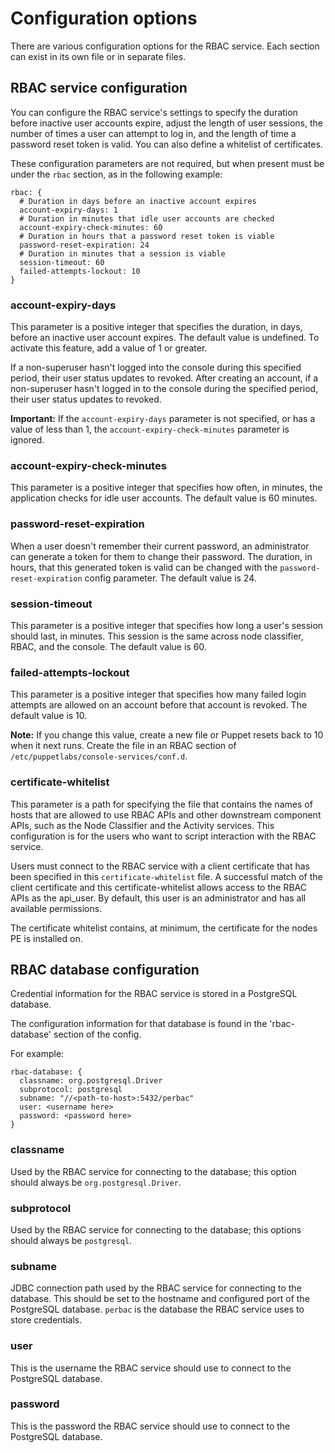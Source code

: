 # Configuration options

There are various configuration options for the RBAC service. Each section can exist in its own file or in separate files.

## RBAC service configuration

You can configure the RBAC service's settings to specify the duration before inactive user accounts expire, adjust the length of user sessions, the number of times a user can attempt to log in, and the length of time a password reset token is valid. You can also define a whitelist of certificates.

These configuration parameters are not required, but when present must be under the `rbac` section, as in the following example:

```
rbac: {
  # Duration in days before an inactive account expires
  account-expiry-days: 1
  # Duration in minutes that idle user accounts are checked
  account-expiry-check-minutes: 60
  # Duration in hours that a password reset token is viable
  password-reset-expiration: 24
  # Duration in minutes that a session is viable
  session-timeout: 60
  failed-attempts-lockout: 10
}
```

### account-expiry-days

This parameter is a positive integer that specifies the duration, in days, before an inactive user account expires. The default value is undefined. To activate this feature, add a value of 1 or greater.

If a non-superuser hasn't logged into the console during this specified period, their user status updates to revoked. After creating an account, if a non-superuser hasn't logged in to the console during the specified period, their user status updates to revoked.

**Important:** If the `account-expiry-days` parameter is not specified, or has a value of less than 1, the `account-expiry-check-minutes` parameter is ignored.

### account-expiry-check-minutes

This parameter is a positive integer that specifies how often, in minutes, the application checks for idle user accounts. The default value is 60 minutes.

### password-reset-expiration

When a user doesn't remember their current password, an administrator can generate a token for them to change their password. The duration, in hours, that this generated token is valid can be changed with the `password-reset-expiration` config parameter. The default value is 24.

### session-timeout

This parameter is a positive integer that specifies how long a user's session should last, in minutes. This session is the same across node classifier, RBAC, and the console. The default value is 60.

### failed-attempts-lockout

This parameter is a positive integer that specifies how many failed login attempts are allowed on an account before that account is revoked. The default value is 10.

**Note:** If you change this value, create a new file or Puppet resets back to 10 when it next runs. Create the file in an RBAC section of `/etc/puppetlabs/console-services/conf.d`.

### certificate-whitelist

This parameter is a path for specifying the file that contains the names of hosts that are allowed to use RBAC APIs and other downstream component APIs, such as the Node Classifier and the Activity services. This configuration is for the users who want to script interaction with the RBAC service.

Users must connect to the RBAC service with a client certificate that has been specified in this `certificate-whitelist` file. A successful match of the client certificate and this certificate-whitelist allows access to the RBAC APIs as the api\_user. By default, this user is an administrator and has all available permissions.

The certificate whitelist contains, at minimum, the certificate for the nodes PE is installed on.

## RBAC database configuration

Credential information for the RBAC service is stored in a PostgreSQL database.

The configuration information for that database is found in the 'rbac-database' section of the config.

For example:

```
rbac-database: {
  classname: org.postgresql.Driver
  subprotocol: postgresql
  subname: "//<path-to-host>:5432/perbac"
  user: <username here>
  password: <password here>
}
```

### classname

Used by the RBAC service for connecting to the database; this option should always be `org.postgresql.Driver`.

### subprotocol

Used by the RBAC service for connecting to the database; this options should always be `postgresql`.

### subname

JDBC connection path used by the RBAC service for connecting to the database. This should be set to the hostname and configured port of the PostgreSQL database. `perbac` is the database the RBAC service uses to store credentials.

### user

This is the username the RBAC service should use to connect to the PostgreSQL database.

### password

This is the password the RBAC service should use to connect to the PostgreSQL database.

